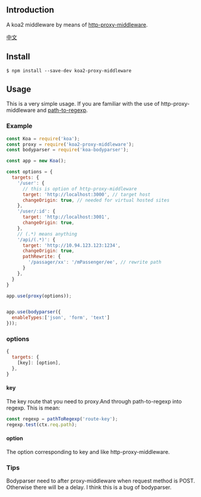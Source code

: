 ## Introduction
A koa2 middleware by means of [http-proxy-middleware](https://github.com/chimurai/http-proxy-middleware).

[中文](https://github.com/sunyongjian/koa2-proxy-middleware/blob/master/README_CN.md)
## Install

`$ npm install --save-dev koa2-proxy-middleware`

## Usage
This is a very simple usage.
If you are familiar with the use of http-proxy-middleware and [path-to-regexp](https://github.com/pillarjs/path-to-regexp).


### Example
```js
const Koa = require('koa');
const proxy = require('koa2-proxy-middleware');
const bodyparser = require('koa-bodyparser');

const app = new Koa();

const options = {
  targets: {
    '/user': {
      // this is option of http-proxy-middleware
      target: 'http://localhost:3000', // target host
      changeOrigin: true, // needed for virtual hosted sites
    },
    '/user/:id': {
      target: 'http://localhost:3001',
      changeOrigin: true,
    },
    // (.*) means anything
    '/api/(.*)': {
      target: 'http://10.94.123.123:1234',
      changeOrigin: true,
      pathRewrite: {
        '/passager/xx': '/mPassenger/ee', // rewrite path
      }
    },
  }
}

app.use(proxy(options));


app.use(bodyparser({
  enableTypes:['json', 'form', 'text']
}));
```



### options
```js
{
  targets: {
    [key]: [option],
  },
}
```
#### key
The key route that you need to proxy.And through path-to-regexp into regexp. 
This is mean:
```js
const regexp = pathToRegexp('route-key');
regexp.test(ctx.req.path);
```
#### option
The option corresponding to key and like http-proxy-middleware.


### Tips
Bodyparser need to after proxy-middleware when request method is POST. Otherwise there will be a delay. I think this is a bug of bodyparser.
